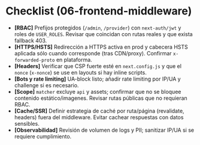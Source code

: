 # Checklist (06-frontend-middleware)

- **[RBAC]** Prefijos protegidos (`/admin`, `/provider`) con `next-auth/jwt` y roles de `USER_ROLES`. Revisar que coincidan con rutas reales y que exista fallback 403.
- **[HTTPS/HSTS]** Redirección a HTTPS activa en prod y cabecera HSTS aplicada sólo cuando corresponde (tras CDN/proxy). Confirmar `x-forwarded-proto` en plataforma.
- **[Headers]** Verificar que CSP fuerte esté en `next.config.js` y que el `nonce` (`x-nonce`) se use en layouts si hay inline scripts.
- **[Bots y rate limiting]** UA-block listo; añadir rate limiting por IP/UA y challenge si es necesario.
- **[Scope]** `matcher` excluye `api` y assets; confirmar que no se bloquee contenido estático/imagenes. Revisar rutas públicas que no requieran RBAC.
- **[Cache/SSR]** Definir estrategia de caché por ruta/página (revalidate, headers) fuera del middleware. Evitar cachear respuestas con datos sensibles.
- **[Observabilidad]** Revisión de volumen de logs y PII; sanitizar IP/UA si se requiere cumplimiento.
